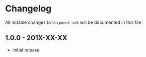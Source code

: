 # Changelog

All notable changes to `shipment-sdk` will be documented in this file

## 1.0.0 - 201X-XX-XX

- initial release
